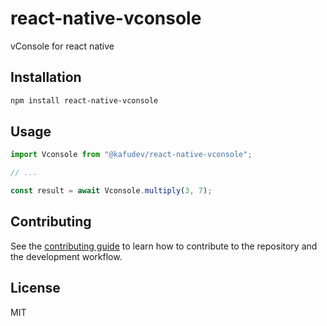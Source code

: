 # react-native-vconsole

vConsole for react native

## Installation

```sh
npm install react-native-vconsole
```

## Usage

```js
import Vconsole from "@kafudev/react-native-vconsole";

// ...

const result = await Vconsole.multiply(3, 7);
```

## Contributing

See the [contributing guide](CONTRIBUTING.md) to learn how to contribute to the repository and the development workflow.

## License

MIT

